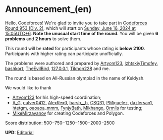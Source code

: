 # Announcement_(en)

Hello, Codeforces! We're glad to invite you to take part in [Codeforces Round 953 (Div. 2)](https://codeforces.com/contest/1978 "Codeforces Round 953 (Div. 2)"), which will start on [Sunday, June 16, 2024 at 15:05UTC+6](https://codeforces.com/https://www.timeanddate.com/worldclock/fixedtime.html?day=16&month=6&year=2024&hour=12&min=5&sec=0&p1=166). **Note the unusual start time of the round**. You will be given **6 problems** and **2 hours** to solve them.

This round will be **rated** for participants whose rating is **below 2100**. Participants with higher rating can participate unofficially.

The problems were authored and prepared by [Artyom123](https://codeforces.com/profile/Artyom123 "Grandmaster Artyom123"), [IzhtskiyTimofey](https://codeforces.com/profile/IzhtskiyTimofey "International Master IzhtskiyTimofey"), [bashkort](https://codeforces.com/profile/bashkort "International Grandmaster bashkort"), [TheEvilBird](https://codeforces.com/profile/TheEvilBird "Expert TheEvilBird"), [127.0.0.1](https://codeforces.com/profile/127.0.0.1 "Master 127.0.0.1"), [Tikhon228](https://codeforces.com/profile/Tikhon228 "Grandmaster Tikhon228") and me.

The round is based on All-Russian olympiad in the name of Keldysh.

We would like to thank

 * [Artyom123](https://codeforces.com/profile/Artyom123 "Grandmaster Artyom123") for his high-speed coordination;
* [A_G](https://codeforces.com/profile/A_G "International Grandmaster A_G"), [culver0412](https://codeforces.com/profile/culver0412 "Grandmaster culver0412"), [AlexRex0](https://codeforces.com/profile/AlexRex0 "Expert AlexRex0"), [harsh__h](https://codeforces.com/profile/harsh__h "Master harsh__h"), [CSQ31](https://codeforces.com/profile/CSQ31 "Master CSQ31"), [PMiguelez](https://codeforces.com/profile/PMiguelez "Expert PMiguelez"), [dazlersan1](https://codeforces.com/profile/dazlersan1 "Specialist dazlersan1"), [htetgm](https://codeforces.com/profile/htetgm "Candidate Master htetgm"), [oaoaoa_mmm](https://codeforces.com/profile/oaoaoa_mmm "Candidate Master oaoaoa_mmm"), [FynjyBath](https://codeforces.com/profile/FynjyBath "Candidate Master FynjyBath"), [Mikhango](https://codeforces.com/profile/Mikhango "Candidate Master Mikhango"), [Ormlis](https://codeforces.com/profile/Ormlis "Legendary Grandmaster Ormlis") for testing;
* [MikeMirzayanov](https://codeforces.com/profile/MikeMirzayanov "Headquarters, MikeMirzayanov") for creating Codeforces and Polygon.

Score distribution: 500−750−1250−1500−2000−2500

**UPD:** [Editorial](Tutorial_(en).md)

